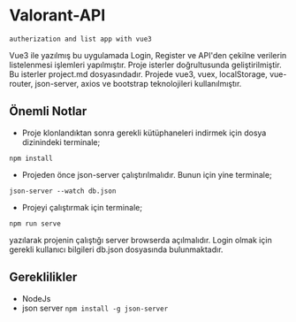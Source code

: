 # Valorant-API
    autherization and list app with vue3
Vue3 ile yazılmış bu uygulamada Login, Register ve API'den çekilne verilerin listelenmesi işlemleri yapılmıştır. Proje isterler doğrultusunda geliştirilmiştir. Bu isterler project.md dosyasındadır. Projede vue3, vuex, localStorage, vue-router, json-server, axios ve bootstrap teknolojileri kullanılmıştır.
## Önemli Notlar
- Proje klonlandıktan sonra gerekli kütüphaneleri indirmek için dosya dizinindeki terminale;

 ```npm install```

- Projeden önce json-server çalıştırılmalıdır. Bunun için yine terminale;

 ```json-server --watch db.json```
 
 - Projeyi çalıştırmak için terminale;

 ```npm run serve```
 
 yazılarak projenin çalıştığı server browserda açılmalıdır. Login olmak için gerekli kullanıcı bilgileri db.json dosyasında bulunmaktadır.

## Gereklilikler
- NodeJs
- json server
 ```npm install -g json-server```

